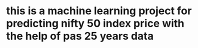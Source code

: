 # this is a machine learning project for predicting nifty 50 index price with the help of pas 25 years data
